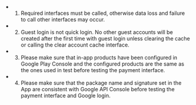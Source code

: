 + 1. Required interfaces must be called, otherwise data loss and failure to call other interfaces may occur.

+ 2. Guest login is not quick login. No other guest accounts will be created after the first time with guest login unless clearing the cache or calling the clear account cache interface.

+ 3. Please make sure that in-app products have been configured in Google Play Console and the configured products are the same as the ones used in test before testing the payment interface.

+ 4. Please make sure that the package name and signature set in the App are consistent with Google API Console before testing the payment interface and Google login.

